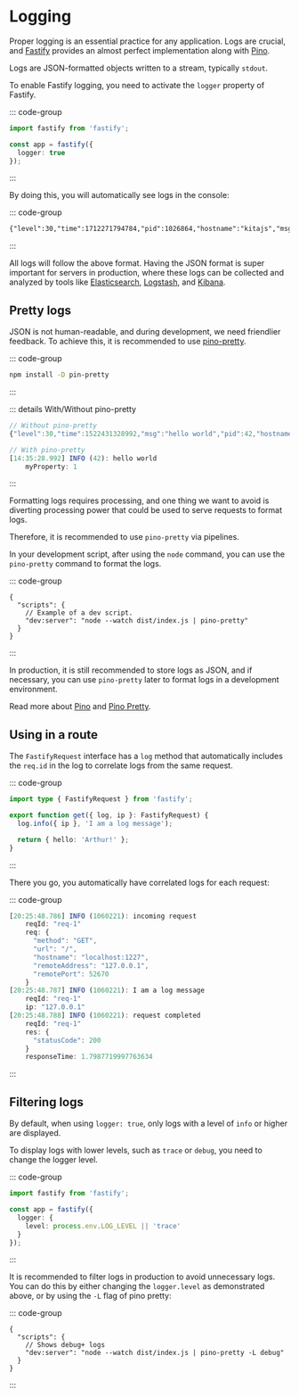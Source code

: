 # Logging

Proper logging is an essential practice for any application. Logs are crucial,
and [Fastify](https://fastify.dev/) provides an almost perfect implementation
along with [Pino](https://github.com/pinojs/pino).

Logs are JSON-formatted objects written to a stream, typically `stdout`.

To enable Fastify logging, you need to activate the `logger` property of
Fastify.

::: code-group

```ts [src/index.ts]
import fastify from 'fastify';

const app = fastify({
  logger: true
});
```

:::

By doing this, you will automatically see logs in the console:

::: code-group

```txt [JSON Log]
{"level":30,"time":1712271794784,"pid":1026864,"hostname":"kitajs","msg":"Server listening at http://127.0.0.1:1227"}
```

:::

All logs will follow the above format. Having the JSON format is super important
for servers in production, where these logs can be collected and analyzed by
tools like [Elasticsearch](https://www.elastic.co/pt/),
[Logstash](https://www.elastic.co/pt/logstash), and
[Kibana](https://www.elastic.co/pt/kibana).

## Pretty logs

JSON is not human-readable, and during development, we need friendlier feedback.
To achieve this, it is recommended to use
[pino-pretty](https://github.com/pinojs/pino-pretty).

::: code-group

```sh [Terminal]
npm install -D pin-pretty
```

:::

::: details With/Without pino-pretty

```js
// Without pino-pretty
{"level":30,"time":1522431328992,"msg":"hello world","pid":42,"hostname":"foo","myProperty":1}

// With pino-pretty
[14:35:28.992] INFO (42): hello world
    myProperty: 1
```

:::

Formatting logs requires processing, and one thing we want to avoid is diverting
processing power that could be used to serve requests to format logs.

Therefore, it is recommended to use `pino-pretty` via pipelines.

In your development script, after using the `node` command, you can use the
`pino-pretty` command to format the logs.

::: code-group

```jsonc [package.json]
{
  "scripts": {
    // Example of a dev script.
    "dev:server": "node --watch dist/index.js | pino-pretty"
  }
}
```

:::

In production, it is still recommended to store logs as JSON, and if necessary,
you can use `pino-pretty` later to format logs in a development environment.

Read more about [Pino](https://github.com/pinojs/pino#usage) and
[Pino Pretty](https://github.com/pinojs/pino-pretty#usage).

## Using in a route

The `FastifyRequest` interface has a `log` method that automatically includes
the `req.id` in the log to correlate logs from the same request.

::: code-group

```ts [src/routes/index.ts]
import type { FastifyRequest } from 'fastify';

export function get({ log, ip }: FastifyRequest) {
  log.info({ ip }, 'I am a log message');

  return { hello: 'Arthur!' };
}
```

:::

There you go, you automatically have correlated logs for each request:

::: code-group

```js [Log]
[20:25:48.786] INFO (1060221): incoming request
    reqId: "req-1"
    req: {
      "method": "GET",
      "url": "/",
      "hostname": "localhost:1227",
      "remoteAddress": "127.0.0.1",
      "remotePort": 52670
    }
[20:25:48.787] INFO (1060221): I am a log message
    reqId: "req-1"
    ip: "127.0.0.1"
[20:25:48.788] INFO (1060221): request completed
    reqId: "req-1"
    res: {
      "statusCode": 200
    }
    responseTime: 1.7987719997763634
```

:::

## Filtering logs

By default, when using `logger: true`, only logs with a level of `info` or
higher are displayed.

To display logs with lower levels, such as `trace` or `debug`, you need to
change the logger level.

::: code-group

```ts [index.ts]
import fastify from 'fastify';

const app = fastify({
  logger: {
    level: process.env.LOG_LEVEL || 'trace'
  }
});
```

:::

It is recommended to filter logs in production to avoid unnecessary logs. You
can do this by either changing the `logger.level` as demonstrated above, or by
using the `-L` flag of pino pretty:

::: code-group

```jsonc [package.json]
{
  "scripts": {
    // Shows debug+ logs
    "dev:server": "node --watch dist/index.js | pino-pretty -L debug"
  }
}
```

:::
